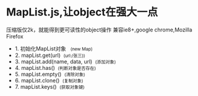 
# MapList.js,让object在强大一点

<span>压缩版仅2k，就能得到更可读性的object操作</span>
<span>兼容ie8+,google chrome,Mozilla Firefox</span>
<br>
<ul>
	<li>1. 初始化MapList对象 &nbsp;&nbsp;<small>(new Map)</small></li>
	<li>2. mapList.get(url)&nbsp;&nbsp;<small>(url:/张三))</small></li>
	<li>3. mapList.add(name, data, url)&nbsp;&nbsp;<small>(添加对象)</small></li>
	<li>4. mapList.has()&nbsp;&nbsp;<small>(判断对象是否存在)</small></li>
	<li>5. mapList.empty()&nbsp;&nbsp;<small>(清除对象)</small></li>
	<li>6. mapList.clone()&nbsp;&nbsp;<small>(复制对象)</small></li>
	<li>7. mapList.keys()&nbsp;&nbsp;<small>(获取对象键)</small></li>
</ul>
